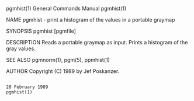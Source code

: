 pgmhist(1)                                                                              General Commands Manual                                                                             pgmhist(1)

NAME
       pgmhist - print a histogram of the values in a portable graymap

SYNOPSIS
       pgmhist [pgmfile]

DESCRIPTION
       Reads a portable graymap as input.  Prints a histogram of the gray values.

SEE ALSO
       pgmnorm(1), pgm(5), ppmhist(1)

AUTHOR
       Copyright (C) 1989 by Jef Poskanzer.

                                                                                           28 February 1989                                                                                 pgmhist(1)
